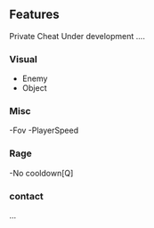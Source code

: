 ## Features
Private Cheat 
Under development ....

### Visual
- Enemy
- Object

### Misc
-Fov
-PlayerSpeed


### Rage
-No cooldown[Q]


### contact
...
